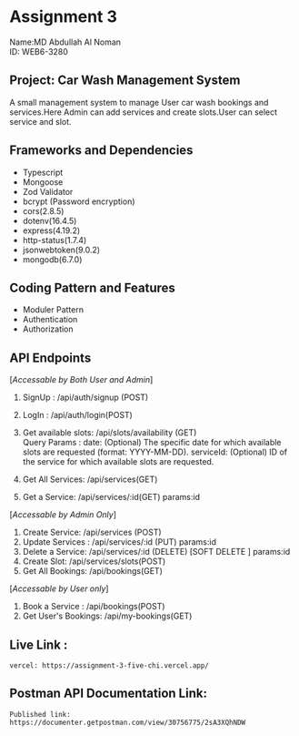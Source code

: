 # Assignment 3

Name:MD Abdullah Al Noman <br>
ID: WEB6-3280 <br>

## Project: Car Wash Management System

<p>A small management system to manage User car wash bookings and services.Here Admin can add services and create slots.User can select service and slot.</p>

## Frameworks and Dependencies

<ul>
    <li>Typescript</li>
    <li>Mongoose</li>
    <li>Zod Validator</li>
    <li>bcrypt (Password encryption)</li>
    <li>cors(2.8.5)</li>
    <li>dotenv(16.4.5)</li>
    <li>express(4.19.2)</li>
    <li>http-status(1.7.4)</li>
    <li>jsonwebtoken(9.0.2)</li>
    <li>mongodb(6.7.0)</li>
</ul>

## Coding Pattern and Features

<ul>
    <li>Moduler Pattern</li>
    <li>Authentication</li>
    <li>Authorization</li>
</ul>

## API Endpoints

[*Accessable by Both User and Admin*]

1. SignUp : /api/auth/signup (POST)
2. LogIn : /api/auth/login(POST)
3. Get available slots: /api/slots/availability (GET) <br>
   Query Params :
   date: (Optional) The specific date for which available slots are requested (format: YYYY-MM-DD).
   serviceId: (Optional) ID of the service for which available slots are requested.

4. Get All Services: /api/services(GET)
5. Get a Service: /api/services/:id(GET) params:id

[*Accessable by Admin Only*]

1. Create Service: /api/services (POST)
2. Update Services : /api/services/:id (PUT)
   params:id
3. Delete a Service: /api/services/:id (DELETE) [SOFT DELETE ]
   params:id
4. Create Slot: /api/services/slots(POST)
5. Get All Bookings: /api/bookings(GET)

[*Accessable by User only*]

1. Book a Service : /api/bookings(POST)
2. Get User's Bookings: /api/my-bookings(GET)

## Live Link :

    vercel: https://assignment-3-five-chi.vercel.app/

## Postman API Documentation Link:

    Published link: https://documenter.getpostman.com/view/30756775/2sA3XQhNDW
